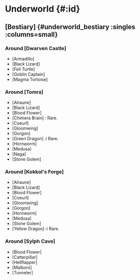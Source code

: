 # Underworld {#:id}

## [Bestiary] {#underworld_bestiary :singles :columns=small}

### Around [Dwarven Castle]
+ [Armadillo]
+ [Black Lizard]
+ [Fell Turtle]
+ [Goblin Captain]
+ [Magma Tortoise]

### Around [Tomra]
+ [Alraune]
+ [Black Lizard]
+ [Blood Flower]
+ [Chimera Brain]
  : Rare.
+ [Coeurl]
+ [Gloomwing]
+ [Gorgon]
+ [Green Dragon]
  :i Rare.
+ [Hornworm]
+ [Medusa]
+ [Naga]
+ [Stone Golem]
  
### Around [Kokkol's Forge]
+ [Alraune]
+ [Black Lizard]
+ [Blood Flower]
+ [Coeurl]
+ [Gloomwing]
+ [Gorgon]
+ [Hornworm]
+ [Medusa]
+ [Stone Golem]
+ [Yellow Dragon]
  :i Rare.
  
### Around [Sylph Cave]
+ [Blood Flower]
+ [Catterpillar]
+ [Hellflapper]
+ [Malboro]
+ [Tunneler]